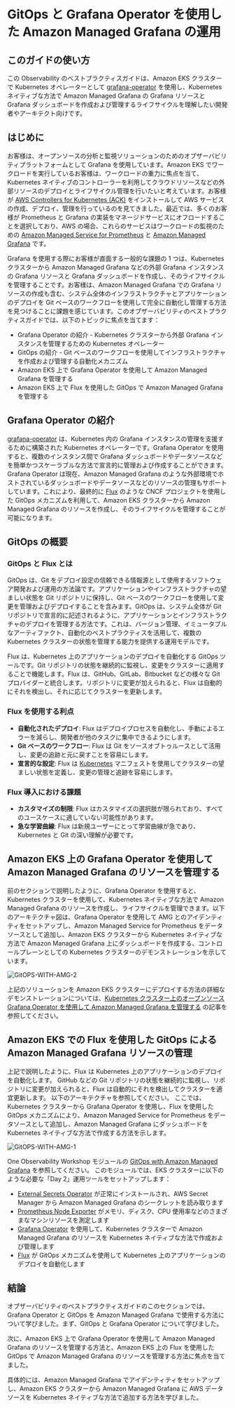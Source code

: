 # GitOps と Grafana Operator を使用した Amazon Managed Grafana の運用




## このガイドの使い方

この Observability のベストプラクティスガイドは、Amazon EKS クラスターで Kubernetes オペレーターとして [grafana-operator](https://github.com/grafana-operator/grafana-operator#:~:text=The%20grafana%2Doperator%20is%20a,an%20easy%20and%20scalable%20way.) を使用し、Kubernetes ネイティブな方法で Amazon Managed Grafana の Grafana リソースと Grafana ダッシュボードを作成および管理するライフサイクルを理解したい開発者やアーキテクト向けです。



## はじめに

お客様は、オープンソースの分析と監視ソリューションのためのオブザーバビリティプラットフォームとして Grafana を使用しています。Amazon EKS でワークロードを実行しているお客様は、ワークロードの重力に焦点を当て、Kubernetes ネイティブのコントローラーを利用してクラウドリソースなどの外部リソースのデプロイとライフサイクル管理を行いたいと考えています。お客様が [AWS Controllers for Kubernetes (ACK)](https://aws-controllers-k8s.github.io/community/docs/community/overview/) をインストールして AWS サービスの作成、デプロイ、管理を行っているのを見てきました。最近では、多くのお客様が Prometheus と Grafana の実装をマネージドサービスにオフロードすることを選択しており、AWS の場合、これらのサービスはワークロードの監視のための [Amazon Managed Service for Prometheus](https://docs.aws.amazon.com/ja_jp/prometheus/) と [Amazon Managed Grafana](https://docs.aws.amazon.com/ja_jp/grafana/) です。

Grafana を使用する際にお客様が直面する一般的な課題の 1 つは、Kubernetes クラスターから Amazon Managed Grafana などの外部 Grafana インスタンスの Grafana リソースと Grafana ダッシュボードを作成し、そのライフサイクルを管理することです。お客様は、Amazon Managed Grafana での Grafana リソースの作成も含む、システム全体のインフラストラクチャとアプリケーションのデプロイを Git ベースのワークフローを使用して完全に自動化し管理する方法を見つけることに課題を感じています。このオブザーバビリティのベストプラクティスガイドでは、以下のトピックに焦点を当てます：

* Grafana Operator の紹介 - Kubernetes クラスターから外部 Grafana インスタンスを管理するための Kubernetes オペレーター
* GitOps の紹介 - Git ベースのワークフローを使用してインフラストラクチャを作成および管理する自動化メカニズム
* Amazon EKS 上で Grafana Operator を使用して Amazon Managed Grafana を管理する
* Amazon EKS 上で Flux を使用した GitOps で Amazon Managed Grafana を管理する



## Grafana Operator の紹介

[grafana-operator](https://github.com/grafana-operator/grafana-operator#:~:text=The%20grafana%2Doperator%20is%20a,an%20easy%20and%20scalable%20way.) は、Kubernetes 内の Grafana インスタンスの管理を支援するために構築された Kubernetes オペレーターです。Grafana Operator を使用すると、複数のインスタンス間で Grafana ダッシュボードやデータソースなどを簡単かつスケーラブルな方法で宣言的に管理および作成することができます。Grafana Operator は現在、Amazon Managed Grafana のような外部環境でホストされているダッシュボードやデータソースなどのリソースの管理もサポートしています。これにより、最終的に [Flux](https://fluxcd.io/) のような CNCF プロジェクトを使用した GitOps メカニズムを利用して、Amazon EKS クラスターから Amazon Managed Grafana のリソースを作成し、そのライフサイクルを管理することが可能になります。



## GitOps の概要




### GitOps と Flux とは

GitOps は、Git をデプロイ設定の信頼できる情報源として使用するソフトウェア開発および運用の方法論です。アプリケーションやインフラストラクチャの望ましい状態を Git リポジトリに保持し、Git ベースのワークフローを使用して変更を管理およびデプロイすることを含みます。GitOps は、システム全体が Git リポジトリで宣言的に記述されるように、アプリケーションとインフラストラクチャのデプロイを管理する方法です。これは、バージョン管理、イミュータブルなアーティファクト、自動化のベストプラクティスを活用して、複数の Kubernetes クラスターの状態を管理する能力を提供する運用モデルです。

Flux は、Kubernetes 上のアプリケーションのデプロイを自動化する GitOps ツールです。Git リポジトリの状態を継続的に監視し、変更をクラスターに適用することで機能します。Flux は、GitHub、GitLab、Bitbucket などの様々な Git プロバイダーと統合します。リポジトリに変更が加えられると、Flux は自動的にそれを検出し、それに応じてクラスターを更新します。



### Flux を使用する利点

* **自動化されたデプロイ**: Flux はデプロイプロセスを自動化し、手動によるエラーを減らし、開発者が他のタスクに集中できるようにします。
* **Git ベースのワークフロー**: Flux は Git をソースオブトゥルースとして活用し、変更の追跡と元に戻すことを容易にします。
* **宣言的な設定**: Flux は [Kubernetes](https://dzone.com/articles/kubernetes-full-stack-example-with-kong-ingress-co) マニフェストを使用してクラスターの望ましい状態を定義し、変更の管理と追跡を容易にします。




### Flux 導入における課題

* **カスタマイズの制限**: Flux はカスタマイズの選択肢が限られており、すべてのユースケースに適していない可能性があります。
* **急な学習曲線**: Flux は新規ユーザーにとって学習曲線が急であり、Kubernetes と Git の深い理解が必要です。




## Amazon EKS 上の Grafana Operator を使用して Amazon Managed Grafana のリソースを管理する

前のセクションで説明したように、Grafana Operator を使用すると、Kubernetes クラスターを使用して、Kubernetes ネイティブな方法で Amazon Managed Grafana のリソースを作成し、ライフサイクルを管理できます。以下のアーキテクチャ図は、Grafana Operator を使用して AMG とのアイデンティティをセットアップし、Amazon Managed Service for Prometheus をデータソースとして追加し、Amazon EKS クラスターから Kubernetes ネイティブな方法で Amazon Managed Grafana 上にダッシュボードを作成する、コントロールプレーンとしての Kubernetes クラスターのデモンストレーションを示しています。

![GitOPS-WITH-AMG-2](../../../images/Operational/gitops-with-amg/gitops-with-amg-2.jpg)

上記のソリューションを Amazon EKS クラスターにデプロイする方法の詳細なデモンストレーションについては、[Kubernetes クラスター上のオープンソース Grafana Operator を使用して Amazon Managed Grafana を管理する](https://aws.amazon.com/blogs/mt/using-open-source-grafana-operator-on-your-kubernetes-cluster-to-manage-amazon-managed-grafana/) の記事を参照してください。



## Amazon EKS での Flux を使用した GitOps による Amazon Managed Grafana リソースの管理

上記で説明したように、Flux は Kubernetes 上のアプリケーションのデプロイを自動化します。
GitHub などの Git リポジトリの状態を継続的に監視し、リポジトリに変更が加えられると、Flux は自動的にそれを検出してクラスターを適宜更新します。
以下のアーキテクチャを参照してください。
ここでは、Kubernetes クラスターから Grafana Operator を使用し、Flux を使用した GitOps メカニズムにより、Amazon Managed Service for Prometheus をデータソースとして追加し、Amazon Managed Grafana にダッシュボードを Kubernetes ネイティブな方法で作成する方法を示します。

![GitOPS-WITH-AMG-1](../../../images/Operational/gitops-with-amg/gitops-with-amg-1.jpg)

One Observability Workshop モジュールの [GitOps with Amazon Managed Grafana](https://catalog.workshops.aws/observability/en-US/aws-managed-oss/gitops-with-amg) を参照してください。
このモジュールでは、EKS クラスターに以下のような必要な「Day 2」運用ツールをセットアップします：

* [External Secrets Operator](https://github.com/external-secrets/external-secrets/tree/main/deploy/charts/external-secrets) が正常にインストールされ、AWS Secret Manager から Amazon Managed Grafana のシークレットを読み取ります
* [Prometheus Node Exporter](https://github.com/prometheus/node_exporter) がメモリ、ディスク、CPU 使用率などのさまざまなマシンリソースを測定します
* [Grafana Operator](https://github.com/grafana-operator/grafana-operator) を使用して、Kubernetes クラスターで Amazon Managed Grafana のリソースを Kubernetes ネイティブな方法で作成および管理します
* [Flux](https://fluxcd.io/) が GitOps メカニズムを使用して Kubernetes 上のアプリケーションのデプロイを自動化します



## 結論

オブザーバビリティのベストプラクティスガイドのこのセクションでは、Grafana Operator と GitOps を Amazon Managed Grafana で使用する方法について学びました。まず、GitOps と Grafana Operator について学びました。

次に、Amazon EKS 上で Grafana Operator を使用して Amazon Managed Grafana のリソースを管理する方法と、Amazon EKS 上の Flux を使用した GitOps で Amazon Managed Grafana のリソースを管理する方法に焦点を当てました。

具体的には、Amazon Managed Grafana でアイデンティティをセットアップし、Amazon EKS クラスターから Amazon Managed Grafana に AWS データソースを Kubernetes ネイティブな方法で追加する方法を学びました。
